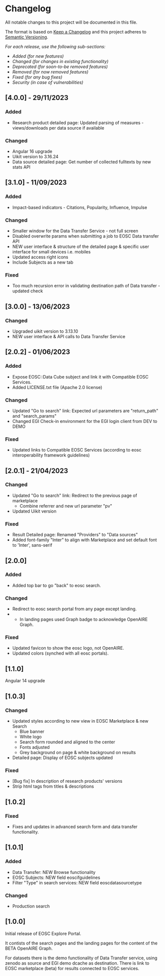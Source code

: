 # Changelog

All notable changes to this project will be documented in this file.

The format is based on [Keep a Changelog](http://keepachangelog.com/en/1.0.0/)
and this project adheres to [Semantic Versioning](http://semver.org/spec/v2.0.0.html).

*For each release, use the following sub-sections:*

- *Added (for new features)*
- *Changed (for changes in existing functionality)*
- *Deprecated (for soon-to-be removed features)*
- *Removed (for now removed features)*
- *Fixed (for any bug fixes)*
- *Security (in case of vulnerabilities)*

## [4.0.0] - 29/11/2023
### Added
* Research product detailed page: Updated parsing of measures - views/downloads per data source if available
### Changed
* Angular 16 upgrade
* Uikit version to 3.16.24
* Data source detailed page: Get number of collected fulltexts by new stats API

## [3.1.0] - 11/09/2023
### Added
* Impact-based indicators - Citations, Popularity, Influence, Impulse 
### Changed
* Smaller window for the Data Transfer Service - not full screen
* Disabled overwrite params when submitting a job to EOSC Data transfer API
* NEW user interface & structure of the detailed page & specific user interface for small devices i.e. mobiles
* Updated access right icons
* Include Subjects as a new tab
### Fixed
* Too much recursion error in validating destination path of Data transfer - updated check 

## [3.0.0] - 13/06/2023
### Changed
* Upgraded uikit version to 3.13.10
* NEW user interface & API calls to Data Transfer Service

## [2.0.2] - 01/06/2023
### Added
* Expose EOSC::Data Cube subject and link it with Compatible EOSC Services.
* Added LICENSE.txt file (Apache 2.0 license)
### Changed
* Updated "Go to search" link: Expected url parameters are "return_path" and "search_params"
* Changed EGI Check-in environment for the EGI login client from DEV to DEMO
### Fixed
* Updated links to Compatible EOSC Services (according to eosc interoperability framework guidelines)

## [2.0.1] - 21/04/2023
### Changed
* Updated "Go to search" link: Redirect to the previous page of marketplace
  * Combine referrer and new url parameter "pv"
* Updated Uikit version
### Fixed
* Result Detailed page: Renamed "Providers" to "Data sources"
* Added font-family "Inter" to align with Marketplace and set default font to 'Inter', sans-serif

## [2.0.0]
### Added
* Added top bar to go "back" to eosc search.
### Changed
* Redirect to eosc search portal from any page except landing.
* * In landing pages used Graph badge to acknowledge OpenAIRE Graph.
### Fixed
* Updated favicon to show the eosc logo, not OpenAIRE. 
* Updated colors (synched with all eosc portals).

## [1.1.0]
Angular 14 upgrade

## [1.0.3]
### Changed
* Updated styles according to new view in EOSC Marketplace  & new Search
  * Blue banner
  * White logo 
  * Search form rounded and aligned to the center 
  * Fonts adjusted
  * Grey background on page & white background on results
* Detailed page: Display of EOSC subjects updated
### Fixed
* [Bug fix] In description of research products' versions
* Strip html tags from titles & descriptions

## [1.0.2]
### Fixed
* Fixes and updates in advanced search form and data transfer functionality. 

## [1.0.1]
### Added
* Data Transfer: NEW Browse functionality
* EOSC Subjects: NEW field eoscifguidelines
* Filter "Type" in search services: NEW field eoscdatasourcetype
### Changed
* Production search

## [1.0.0] 
Initial release of EOSC Explore Portal.

It contists of the search pages and the landing pages for the content of the BETA OpenAIRE Graph.

For datasets there is the demo functionality of Data Transfer service, using zenodo as source and EGI demo dcache as destination.
There is link to EOSC marketplace (beta) for results connected to EOSC services.
